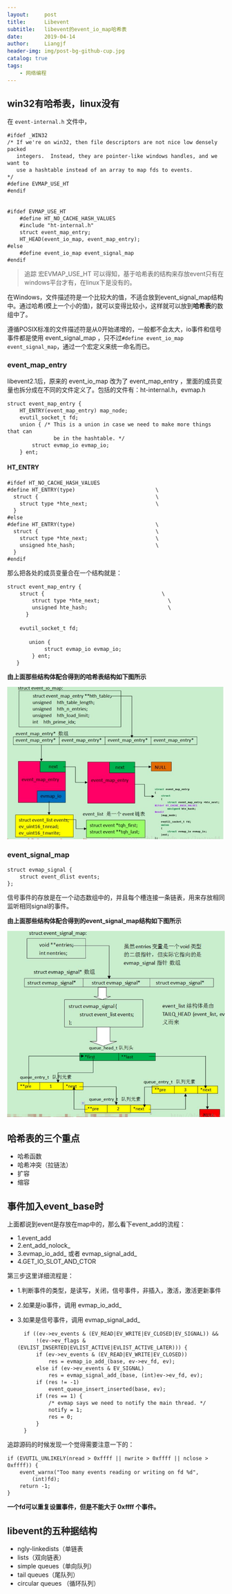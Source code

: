 ```yaml
---
layout:     post                  
title:      Libevent
subtitle:   libevent的event_io_map哈希表
date:       2019-04-14
author:     Liangjf                  
header-img: img/post-bg-github-cup.jpg
catalog: true                      
tags:                       
    - 网络编程
---
```



## win32有哈希表，linux没有
在 `event-internal.h` 文件中，

    #ifdef _WIN32
    /* If we're on win32, then file descriptors are not nice low densely packed
       integers.  Instead, they are pointer-like windows handles, and we want to
       use a hashtable instead of an array to map fds to events.
    */
    #define EVMAP_USE_HT
    #endif


    #ifdef EVMAP_USE_HT
        #define HT_NO_CACHE_HASH_VALUES
        #include "ht-internal.h"
        struct event_map_entry;
        HT_HEAD(event_io_map, event_map_entry);
    #else
        #define event_io_map event_signal_map
    #endif


> 追踪 宏EVMAP_USE_HT 可以得知，基于哈希表的结构来存放event只有在windows平台才有，在linux下是没有的。

在Windows，文件描述符是一个比较大的值，不适合放到event_signal_map结构中。通过哈希(模上一个小的值)，就可以变得比较小，这样就可以放到**哈希表**的数组中了。

遵循POSIX标准的文件描述符是从0开始递增的，一般都不会太大，io事件和信号事件都是使用 event_signal_map ，只不过`#define event_io_map event_signal_map`，通过一个宏定义来统一命名而已。

### event_map_entry
libevent2.1后，原来的 event_io_map 改为了 event_map_entry ，里面的成员变量也拆分成在不同的文件定义了。包括的文件有：ht-internal.h，evmap.h

    struct event_map_entry {
        HT_ENTRY(event_map_entry) map_node;
        evutil_socket_t fd;
        union { /* This is a union in case we need to make more things that can
                   be in the hashtable. */
            struct evmap_io evmap_io;
        } ent;

#### HT_ENTRY

    #ifdef HT_NO_CACHE_HASH_VALUES
    #define HT_ENTRY(type)                          \
      struct {                                      \
        struct type *hte_next;                      \
      }
    #else
    #define HT_ENTRY(type)                          \
      struct {                                      \
        struct type *hte_next;                      \
        unsigned hte_hash;                          \
      }
    #endif

那么把各处的成员变量合在一个结构就是：

    struct event_map_entry {
        struct {                                      \
            struct type *hte_next;                      \
            unsigned hte_hash;                          \
          }
          
        evutil_socket_t fd;

           union { 
                struct evmap_io evmap_io;
            } ent;
       }
**由上面那些结构体配合得到的哈希表结构如下图所示**

![](https://github.com/liangjfblue/liangjfblue.github.io/blob/master/img/post_libevent_1.jpg?raw=true)


### event_signal_map
    struct evmap_signal {
        struct event_dlist events;
    };

信号事件的存放是在一个动态数组中的，并且每个槽连接一条链表，用来存放相同监听相同signal的事件。


**由上面那些结构体配合得到的event_signal_map结构如下图所示**

![](https://github.com/liangjfblue/liangjfblue.github.io/blob/master/img/post_libevent_2.jpg?raw=true)
    
## 哈希表的三个重点
- 哈希函数
- 哈希冲突（拉链法）
- 扩容
- 缩容
        
## 事件加入event_base时
上面都说到event是存放在map中的，那么看下event_add的流程：

- 1.event_add
- 2.ent_add_nolock_
- 3.evmap_io_add_ 或者 evmap_signal_add_
- 4.GET_IO_SLOT_AND_CTOR

第三步这里详细流程是：

- 1.判断事件的类型，是读写，关闭，信号事件，非插入，激活，激活更新事件
- 2.如果是io事件，调用 evmap_io_add_
- 3.如果是信号事件，调用 evmap_signal_add_

	    if ((ev->ev_events & (EV_READ|EV_WRITE|EV_CLOSED|EV_SIGNAL)) &&
		    !(ev->ev_flags & (EVLIST_INSERTED|EVLIST_ACTIVE|EVLIST_ACTIVE_LATER))) {
		    if (ev->ev_events & (EV_READ|EV_WRITE|EV_CLOSED))
			    res = evmap_io_add_(base, ev->ev_fd, ev);
			else if (ev->ev_events & EV_SIGNAL)
			    res = evmap_signal_add_(base, (int)ev->ev_fd, ev);
			if (res != -1)
			    event_queue_insert_inserted(base, ev);
			if (res == 1) {
			    /* evmap says we need to notify the main thread. */
			    notify = 1;
			    res = 0;
		    }
	    }

追踪源码的时候发现一个觉得需要注意一下的：

    if (EVUTIL_UNLIKELY(nread > 0xffff || nwrite > 0xffff || nclose > 0xffff)) {
        event_warnx("Too many events reading or writing on fd %d",
            (int)fd);
        return -1;
    }

**一个fd可以重复设置事件，但是不能大于 0xffff 个事件。**

## libevent的五种据结构
- ngly-linkedists（单链表
- lists（双向链表）
- simple queues（单向队列）
- tail queues（尾队列）
- circular queues （循环队列）













